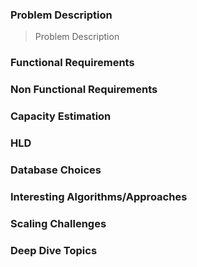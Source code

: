 ### Problem Description
> Problem Description


### Functional Requirements


### Non Functional Requirements


### Capacity Estimation


### HLD


### Database Choices


### Interesting Algorithms/Approaches


### Scaling Challenges


### Deep Dive Topics

